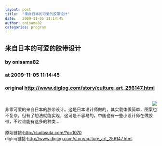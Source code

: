 ```yaml
---
layout: post
title:  "来自日本的可爱的胶带设计"
date:   2009-11-05 11:14:45
author: onisama82
categories: program
---
```


## 来自日本的可爱的胶带设计
### by onisama82
### at 2009-11-05 11:14:45
### original <http://www.diglog.com/story/culture_art_256147.html>

<br><a href="http://www.diglog.com/story/culture_art_256147.html"><img style="float:right" border="0" src="http://img.diglog.com/img/2009/11/thumb_45487dfa48aa440e826d65c9b49e960f.jpg"></a><br>非常可爱的来自日本的胶带设计。这是日本设计师做的，其实载体很简单，图案也不复杂。但有了想法就能实现，这可是不容易的。中国也有一些小设计师在做胶带，不过谁能有这多的种类...<br><br>原始链接:<a href="http://sudasuta.com/?p=1070">http://sudasuta.com/?p=1070</a><br>diglog链接:<a href="http://www.diglog.com/story/culture_art_256147.html">http://www.diglog.com/story/culture_art_256147.html</a>